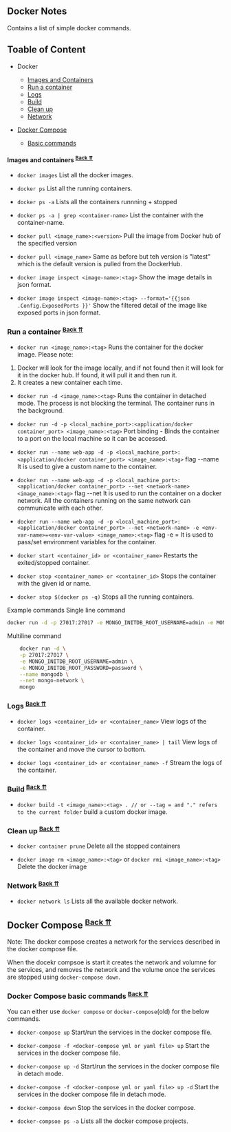 ## Docker Notes

Contains a list of simple docker commands.

## <a name="table-of-contents"></a>Toable of Content

-   Docker

    -   [Images and Containers](#images-and-containers)
    -   [Run a container](#run-a-container)
    -   [Logs](#logs)
    -   [Build](#build)
    -   [Clean up](#clean-up)
    -   [Network](#network)

-   [Docker Compose](#docker-compose)
    -   [Basic commands](#docker-compose-basic-commands)

#### <a name="images-and-containers">Images and containers</a> <sup>[Back ⇈](#table-of-contents)</sup>

-   `docker images`
    List all the docker images.

-   `docker ps`
    List all the running containers.

-   `docker ps -a`
    Lists all the containers runnning + stopped

-   `docker ps -a | grep <container-name>`
    List the container with the container-name.

-   `docker pull <image_name>:<version>`
    Pull the image from Docker hub of the specified version

-   `docker pull <image_name>`
    Same as before but teh version is "latest" which is the default version is pulled from the DockerHub.

-   `docker image inspect <image-name>:<tag>`
    Show the image details in json format.

-   `docker image inspect <image-name>:<tag> --format='{{json .Config.ExposedPorts }}'`
    Show the filtered detail of the image like exposed ports in json format.

### <a name="run-a-container"></a>Run a container <sup>[Back ⇈](#table-of-contents)</sup>

-   `docker run <image_name>:<tag>`
    Runs the container for the docker image.
    Please note:

1. Docker will look for the image locally, and if not found then it will look for it in the docker hub. If found, it will pull it and then run it.
2. It creates a new container each time.

-   `docker run -d <image_name>:<tag>`
    Runs the container in detached mode. The process is not blocking the terminal. The container runs in the background.

-   `docker run -d -p <local_machine_port>:<application/docker container_port> <image_name>:<tag>`
    Port binding - Binds the container to a port on the local machine so it can be accessed.

-   `docker run --name web-app -d -p <local_machine_port>:<application/docker container_port> <image_name>:<tag>`
    flag --name <name>
    It is used to give a custom name to the container.

-   `docker run --name web-app -d -p <local_machine_port>:<application/docker container_port> --net <network-name> <image_name>:<tag>`
    flag --net <network-name>
    It is used to run the container on a docker network. All the containers running on the same network can communicate with each other.

-   `docker run --name web-app -d -p <local_machine_port>:<application/docker container_port> --net <network-name> -e <env-var-name>=<env-var-value> <image_name>:<tag>`
    flag -e <env-var-name>=<env-var-value>
    It is used to pass/set environment variables for the container.

-   `docker start <container_id> or <container_name>`
    Restarts the exited/stopped container.

-   `docker stop <container_name> or <container_id>`
    Stops the container with the given id or name.

-   `docker stop $(docker ps -q)`
    Stops all the running containers.

Example commands
Single line command

```bash
docker run -d -p 27017:27017 -e MONGO_INITDB_ROOT_USERNAME=admin -e MONGO_INITDB_ROOT_PASSWORD=password --name mongodb --net mongo-network mongo
```

Multiline command

```bash
    docker run -d \
    -p 27017:27017 \
    -e MONGO_INITDB_ROOT_USERNAME=admin \
    -e MONGO_INITDB_ROOT_PASSWORD=password \
    --name mongodb \
    --net mongo-network \
    mongo
```

### <a name="logs"></a>Logs <sup>[Back ⇈](#table-of-contents)</sup>

-   `docker logs <container_id> or <container_name>`
    View logs of the container.

-   `docker logs <container_id> or <container_name> | tail`
    View logs of the container and move the cursor to bottom.

-   `docker logs <container_id> or <container_name> -f`
    Stream the logs of the container.

### <a name="build"></a>Build <sup>[Back ⇈](#table-of-contents)</sup>

-   `docker build -t <image_name>:<tag> . // or --tag = and "." refers to the current folder`
    build a custom docker image.

### <a name="clean-up"></a>Clean up <sup>[Back ⇈](#table-of-contents)</sup>

-   `docker container prune`
    Delete all the stopped containers

-   `docker image rm <image_name>:<tag>` or `docker rmi <image_name>:<tag>`
    Delete the docker image

### <a name="network"></a>Network <sup>[Back ⇈](#table-of-contents)</sup>

-   `docker network ls`
    Lists all the available docker network.

## <a name="docker-compsoe"></a>Docker Compose <sup>[Back ⇈](#table-of-contents)</sup>

Note: The docker compose creates a network for the services described in the docker compose file.

When the docekr compsoe is start it creates the network and volumne for the services, and removes the network and the volume once the services are stopped using `docker-compose down`.

### <a name="docker-compose-basic-commands"></a>Docker Compose basic commands <sup>[Back ⇈](#table-of-contents)</sup>

You can either use `docker compose` or `docker-compose`(old) for the below commands.

-   `docker-compose up`
    Start/run the services in the docker compose file.

-   `docker-compose -f <docker-compose yml or yaml file> up`
    Start the services in the docker compose file.

-   `docker-compose up -d`
    Start/run the services in the docker compose file in detach mode.

-   `docker-compose -f <docker-compose yml or yaml file> up -d`
    Start the services in the docker compose file in detach mode.

-   `docker-compose down`
    Stop the services in the docker compose.

-   `docker-compsoe ps -a`
    Lists all the docker compose projects.
